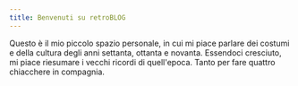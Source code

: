 ```yaml
---
title: Benvenuti su retroBLOG
---
```


Questo è il mio piccolo spazio personale, in cui mi piace parlare dei costumi e della cultura degli anni settanta, ottanta e novanta. Essendoci cresciuto, mi piace riesumare i vecchi ricordi di quell'epoca. Tanto per fare quattro chiacchere in compagnia.